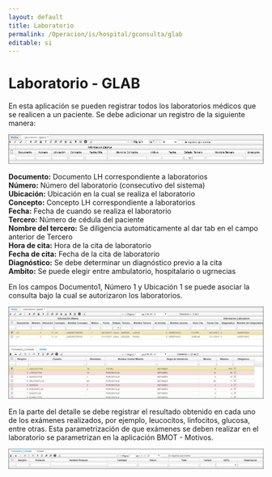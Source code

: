 ```yaml
---
layout: default
title: Laboratorio
permalink: /Operacion/is/hospital/gconsulta/glab
editable: si
---
```


# Laboratorio - GLAB

En esta aplicación se pueden registrar todos los laboratorios médicos que se realicen a un paciente. Se debe adicionar un registro de la siguiente manera:

![](laboratorio.png)

**Documento:** Documento LH correspondiente a laboratorios  
**Número:** Número del laboratorio (consecutivo del sistema)  
**Ubicación:** Ubicación en la cual se realiza el laboratorio  
**Concepto:** Concepto LH correspondiente a laboratorios  
**Fecha:** Fecha de cuando se realiza el laboratorio  
**Tercero:** Número de cédula del paciente  
**Nombre del tercero:** Se diligencia automáticamente al dar tab en el campo anterior de Tercero    
**Hora de cita:** Hora de la cita de laboratorio  
**Fecha de cita:** Fecha de la cita de laboratorio  
**Diagnóstico:** Se debe determinar un diagnóstico previo a la cita  
**Ambito:** Se puede elegir entre ambulatorio, hospitalario o ugrnecias  

En los campos Documento1, Número 1 y Ubicación 1 se puede asociar la consulta bajo la cual se autorizaron los laboratorios.

![](laboratorios.png)

En la parte del detalle se debe registrar el resultado obtenido en cada uno de los exámenes realizados, por ejemplo, leucocitos, linfocitos, glucosa, entre otras. Esta parametrización de que exámenes se deben realizar en el laboratorio se parametrizan en la aplicación BMOT - Motivos.

![](detallelaboratorios.png)

